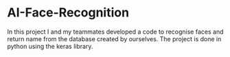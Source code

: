 # AI-Face-Recognition
In this project I and my teammates developed a code to recognise faces and return name from the database created by ourselves. The project is done in python using the keras library.
